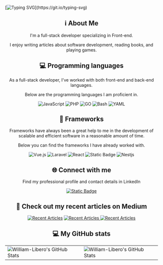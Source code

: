 [![Typing SVG](https://readme-typing-svg.herokuapp.com?font=Orbitron&size=30&duration=2500&pause=1000&color=0CFF1A&background=000000&center=true&vCenter=true&random=false&width=900&height=75&lines=Hi%2C+my+name+is+William.;This+is+my+GitHub+profile.)](https://git.io/typing-svg)

<div align="center">
    <h2>ℹ️ About Me</h2>
    <p>I'm a full-stack developer specializing in Front-end.</p>
    <p>I enjoy writing articles about software development, reading books, and playing games.</p>
</div>

<div align="center">
    <h2>💻 Programming languages</h2>
    <p>As a full-stack developer, I've worked with both front-end and back-end languages.</p>
    <p>Below are the programming languages I am proficient in.</p>
    <img alt="JavaScript" src="https://img.shields.io/badge/JavaScript-%20?style=for-the-badge&logo=javascript&logoColor=black&color=%23f5de1c">
    <img alt="PHP" src="https://img.shields.io/badge/PHP-%20?style=for-the-badge&logo=php&logoColor=black&color=%233678ac">
    <img alt="GO" src="https://img.shields.io/badge/GO-%20?style=for-the-badge&logo=go&logoColor=white&color=%2302aed6">
    <img alt="Bash" src="https://img.shields.io/badge/BASH-%20?style=for-the-badge&logo=gnubash&logoColor=white&color=%234caa26">
    <img alt="YAML" src="https://img.shields.io/badge/YAML-%20?style=for-the-badge&logo=yaml&logoColor=white&color=black">
</div>

<div align="center">
    <h2>🔧 Frameworks</h2>
    <p>Frameworks have always been a great help to me in the development of scalable and efficient software in a reasonable amount of time.</p>
    <p>Below you can find the frameworks I have already worked with.</p>
    <a style="text-decoration: none;" target="_blank" href="https://vuejs.org/">
        <img alt="Vue.js" src="https://img.shields.io/badge/Vue.js-%20?style=for-the-badge&logo=vuedotjs&logoColor=%2342b982&color=%23324a5c">
    </a>
    <a style="text-decoration: none;" target="_blank" href="https://laravel.com/">
        <img alt="Laravel" src="https://img.shields.io/badge/Laravel-%20?style=for-the-badge&logo=Laravel&logoColor=white&color=%23f33a2e">
    </a>
    <a style="text-decoration: none;" target="_blank" href="https://pt-br.react.dev/learn">
        <img alt="React" src="https://img.shields.io/badge/React-%20?style=for-the-badge&logo=react&logoColor=white&color=%2362dafc">
    </a>
    <a style="text-decoration: none;" target="_blank" href="https://nextui.org/">
        <img alt="Static Badge" src="https://img.shields.io/badge/Next.js-%20?style=for-the-badge&logo=nextdotjs&logoColor=white&color=black">
    </a>
    <a style="text-decoration: none;" target="_blank" href="https://nestjs.com/">
        <img alt="Nestjs" src="https://img.shields.io/badge/Nestjs-%20?style=for-the-badge&logo=nestjs&logoColor=white&color=%23ea285dF">
    </a>
</div>

<div align="center">
    <h2>🌐 Connect with me</h2>
    <p>Find my professional profile and contact details in LinkedIn</p>
    <a target="_blank" href="https://www.linkedin.com/in/williamlibero">
        <img alt="Static Badge" src="https://img.shields.io/badge/LinkedIn-%20?style=for-the-badge&logo=linkedin&logoColor=white&color=%230b65c3">
    </a>
</div>

<div align="center">
    <h2>📖 Check out my recent articles on Medium</h2>
    <a target="_blank" href="https://github-readme-medium-recent-article.vercel.app/medium/@williamliberos/0"><img src="https://github-readme-medium-recent-article.vercel.app/medium/@williamliberos/0" alt="Recent Articles"></a>
    <a target="_blank" href="https://github-readme-medium-recent-article.vercel.app/medium/@williamliberos/1"><img src="https://github-readme-medium-recent-article.vercel.app/medium/@williamliberos/1" alt="Recent Articles"> </a>
    <a target="_blank" href="https://github-readme-medium-recent-article.vercel.app/medium/@williamliberos/2"><img src="https://github-readme-medium-recent-article.vercel.app/medium/@williamliberos/2" alt="Recent Articles"> </a>
</div>

<div align="center">
    <h2>💻 My GitHub stats</h2>
     <table align="center" width="100%" height="100%" >
        <tr>
            <td><img src="https://github-readme-stats.vercel.app/api?username=William-Libero&theme=default&show_icons=true&hide_border=true&count_private=true" alt="William-Libero's GitHub Stats" /></td>
            <td><img src="https://github-readme-streak-stats.herokuapp.com/?user=William-Libero&theme=default&hide_border=true" alt="William-Libero's GitHub Stats" /></td>
        </tr>
     </table>
    <table align="center" width="100%" height="100%">
         <tr>
            <td><img src="https://github-readme-stats.vercel.app/api/top-langs/?username=William-Libero&theme=default&show_icons=true&hide_border=true&layout=compact" alt="William-Libero's GitHub Stats" /></td>
         </tr>
    </table>
</div>
